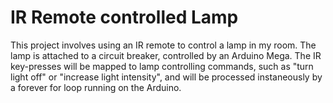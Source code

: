 IR Remote controlled Lamp
===============
This project involves using an IR remote to control a lamp in my room.  The lamp is attached to a circuit breaker, controlled by an Arduino Mega.  The IR key-presses will be mapped to lamp controlling commands, such as "turn light off" or "increase light intensity", and will be processed instaneously by a forever for loop running on the Arduino.  
